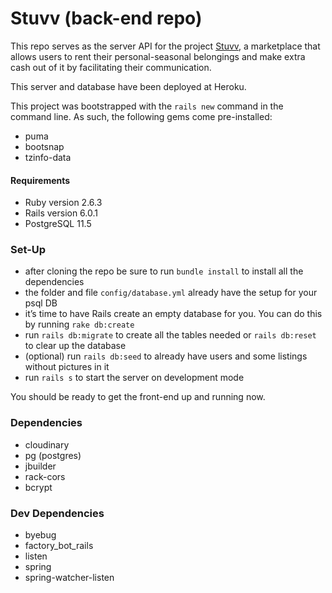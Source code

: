 # Stuvv (back-end repo)

This repo serves as the server API for the project [Stuvv](https://github.com/tlowande/stuvv-api), a marketplace that allows users to rent their personal-seasonal belongings and make extra cash out of it by facilitating their communication.

This server and database have been deployed at Heroku.

This project was bootstrapped with the `rails new` command in the command line. As such, the following gems come pre-installed:

- puma
- bootsnap
- tzinfo-data

#### Requirements

- Ruby version 2.6.3
- Rails version 6.0.1
- PostgreSQL 11.5

### Set-Up

- after cloning the repo be sure to run `bundle install` to install all the dependencies
- the folder and file `config/database.yml` already have the setup for your psql DB
- it’s time to have Rails create an empty database for you. You can do this by running `rake db:create`
- run `rails db:migrate` to create all the tables needed or `rails db:reset` to clear up the database
- (optional) run `rails db:seed` to already have users and some listings without pictures in it
- run `rails s` to start the server on development mode

You should be ready to get the front-end up and running now.

### Dependencies

- cloudinary
- pg (postgres)
- jbuilder
- rack-cors
- bcrypt

### Dev Dependencies

- byebug
- factory_bot_rails
- listen
- spring
- spring-watcher-listen

